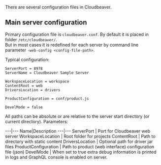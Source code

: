 There are several configuration files in Cloudbeaver.

## Main server configuration 

Primary configuration file is `cloudbeaver.conf`. By default it is placed in folder `/etc/cloudbeaver/`.  
But in most cases it is redefined for each server by command line parameter `-web-config <config-file-path>`.

Typical configuration:
```preeprties
ServerPort = 8978
ServerName = Cloudbeaver Sample Server

WorkspaceLocation = workspace
ContentRoot = web
DriversLocation = drivers

ProductConfiguration = conf/product.js

DevelMode = false
```

All paths can be absolute or are relative to the server start directory (or current directory).
Parameters:

---|---
Name|Description
---|---
ServerPort | Port for Cloudbeaver web server
WorkspaceLocation | Root folder for projects
ContentRoot | Path to directory with static content
DriversLocation | Optional path for driver jar files
ProductConfiguration | Path to product (web interface) configuration file (json)
DevelMode | When  set to true extra debug information is printed in logs and GraphQL console is enabled on server.
